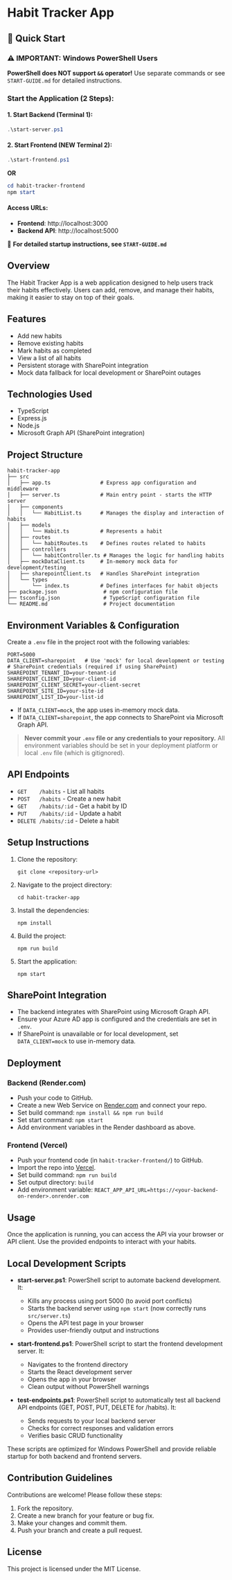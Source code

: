 # Habit Tracker App

## 🚀 Quick Start

### ⚠️ IMPORTANT: Windows PowerShell Users
**PowerShell does NOT support `&&` operator!** Use separate commands or see `START-GUIDE.md` for detailed instructions.

### Start the Application (2 Steps):

#### 1. Start Backend (Terminal 1):
```powershell
.\start-server.ps1
```

#### 2. Start Frontend (NEW Terminal 2):
```powershell
.\start-frontend.ps1
```
**OR**
```powershell
cd habit-tracker-frontend
npm start
```

#### Access URLs:
- **Frontend**: http://localhost:3000
- **Backend API**: http://localhost:5000

📖 **For detailed startup instructions, see `START-GUIDE.md`**

## Overview
The Habit Tracker App is a web application designed to help users track their habits effectively. Users can add, remove, and manage their habits, making it easier to stay on top of their goals.

## Features
- Add new habits
- Remove existing habits
- Mark habits as completed
- View a list of all habits
- Persistent storage with SharePoint integration
- Mock data fallback for local development or SharePoint outages

## Technologies Used
- TypeScript
- Express.js
- Node.js
- Microsoft Graph API (SharePoint integration)

## Project Structure
```
habit-tracker-app
├── src
│   ├── app.ts                # Express app configuration and middleware
│   ├── server.ts             # Main entry point - starts the HTTP server
│   ├── components
│   │   └── HabitList.ts      # Manages the display and interaction of habits
│   ├── models
│   │   └── Habit.ts          # Represents a habit
│   ├── routes
│   │   └── habitRoutes.ts    # Defines routes related to habits
│   ├── controllers
│   │   └── habitController.ts # Manages the logic for handling habits
│   ├── mockDataClient.ts     # In-memory mock data for development/testing
│   ├── sharepointClient.ts   # Handles SharePoint integration
│   └── types
│       └── index.ts          # Defines interfaces for habit objects
├── package.json               # npm configuration file
├── tsconfig.json              # TypeScript configuration file
└── README.md                  # Project documentation
```

## Environment Variables & Configuration
Create a `.env` file in the project root with the following variables:
```
PORT=5000
DATA_CLIENT=sharepoint   # Use 'mock' for local development or testing
# SharePoint credentials (required if using SharePoint)
SHAREPOINT_TENANT_ID=your-tenant-id
SHAREPOINT_CLIENT_ID=your-client-id
SHAREPOINT_CLIENT_SECRET=your-client-secret
SHAREPOINT_SITE_ID=your-site-id
SHAREPOINT_LIST_ID=your-list-id
```

- If `DATA_CLIENT=mock`, the app uses in-memory mock data.
- If `DATA_CLIENT=sharepoint`, the app connects to SharePoint via Microsoft Graph API.

> **Never commit your `.env` file or any credentials to your repository.**
> All environment variables should be set in your deployment platform or local `.env` file (which is gitignored).

## API Endpoints
- `GET    /habits`         - List all habits
- `POST   /habits`         - Create a new habit
- `GET    /habits/:id`     - Get a habit by ID
- `PUT    /habits/:id`     - Update a habit
- `DELETE /habits/:id`     - Delete a habit

## Setup Instructions
1. Clone the repository:
   ```
   git clone <repository-url>
   ```
2. Navigate to the project directory:
   ```
   cd habit-tracker-app
   ```
3. Install the dependencies:
   ```
   npm install
   ```
4. Build the project:
   ```
   npm run build
   ```
5. Start the application:
   ```
   npm start
   ```

## SharePoint Integration
- The backend integrates with SharePoint using Microsoft Graph API.
- Ensure your Azure AD app is configured and the credentials are set in `.env`.
- If SharePoint is unavailable or for local development, set `DATA_CLIENT=mock` to use in-memory data.

## Deployment
### Backend (Render.com)
- Push your code to GitHub.
- Create a new Web Service on [Render.com](https://render.com) and connect your repo.
- Set build command: `npm install && npm run build`
- Set start command: `npm start`
- Add environment variables in the Render dashboard as above.

### Frontend (Vercel)
- Push your frontend code (in `habit-tracker-frontend/`) to GitHub.
- Import the repo into [Vercel](https://vercel.com).
- Set build command: `npm run build`
- Set output directory: `build`
- Add environment variable: `REACT_APP_API_URL=https://<your-backend-on-render>.onrender.com`

## Usage
Once the application is running, you can access the API via your browser or API client. Use the provided endpoints to interact with your habits.

## Local Development Scripts

- **start-server.ps1**: PowerShell script to automate backend development. It:
  - Kills any process using port 5000 (to avoid port conflicts)
  - Starts the backend server using `npm start` (now correctly runs `src/server.ts`)
  - Opens the API test page in your browser
  - Provides user-friendly output and instructions

- **start-frontend.ps1**: PowerShell script to start the frontend development server. It:
  - Navigates to the frontend directory
  - Starts the React development server
  - Opens the app in your browser
  - Clean output without PowerShell warnings

- **test-endpoints.ps1**: PowerShell script to automatically test all backend API endpoints (GET, POST, PUT, DELETE for /habits). It:
  - Sends requests to your local backend server
  - Checks for correct responses and validation errors
  - Verifies basic CRUD functionality

These scripts are optimized for Windows PowerShell and provide reliable startup for both backend and frontend servers.

## Contribution Guidelines
Contributions are welcome! Please follow these steps:
1. Fork the repository.
2. Create a new branch for your feature or bug fix.
3. Make your changes and commit them.
4. Push your branch and create a pull request.

## License
This project is licensed under the MIT License.